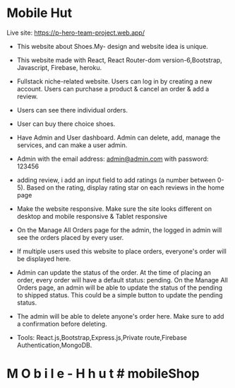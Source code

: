# Mobile Hut

Live site: https://p-hero-team-project.web.app/



- This website about Shoes.My- design and website idea is unique.

- This website made with React, React Router-dom version-6,Bootstrap, Javascript, Firebase, heroku.
- Fullstack niche-related website. Users can log in by creating a new account. 
Users can purchase a product & cancel an order & add a review. 

- Users can see there individual orders.

- User can buy there choice shoes.

- Have Admin and User dashboard. Admin can delete, add, manage the services, and can  make a user admin. 
- Admin with the email address: admin@admin.com with password: 123456
- adding review, i  add an input field to add ratings (a number between 0-5). Based on the rating, display rating star on each reviews in the home page
- Make the website responsive. Make sure the site looks different on desktop and mobile responsive & Tablet responsive
- On the Manage All Orders page for the admin, the logged in admin will see the orders placed by every user. 
- If multiple users used this website to place orders, everyone's order will be displayed here. 
- Admin can update the status of the order. At the time of placing an order, every order will have a default status: pending. On the Manage All Orders page, an admin will be able to update the status of the pending to shipped status. This could be a simple button to update the pending status.
- The admin will be able to delete anyone's order here. Make sure to add a confirmation before deleting.

- Tools: React.js,Bootstrap,Express.js,Private route,Firebase Authentication,MongoDB.
#   M O b i l e - H h u t #   m o b i l e S h o p  
 